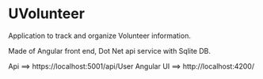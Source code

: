 # UVolunteer
Application to track and organize Volunteer information.

Made of Angular front end, Dot Net api service with Sqlite DB.


Api         ==> https://localhost:5001/api/User
Angular UI  ==> http://localhost:4200/
